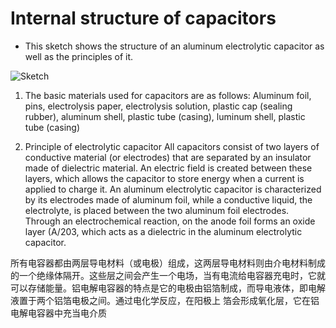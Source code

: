 # Internal structure of capacitors

* This sketch shows the structure of an aluminum electrolytic capacitor as well as the principles of it.


![Sketch](https://github.com/HHY1111/PCB-class-2023/blob/main/02-sketch/electrolytic%20capacitor/electrolytic%20capacitor.jpeg)

1. The basic materials used for capacitors are as follows:
Aluminum foil, pins, electrolysis paper, electrolysis solution, plastic cap (sealing rubber), aluminum shell, plastic tube (casing), luminum shell, plastic tube (casing)

2. Principle of electrolytic capacitor
   All capacitors consist of two layers of conductive material (or electrodes) that are separated by an insulator made of dielectric material. An electric field is created between these layers, which allows the capacitor to store energy when a current is applied to charge it. An aluminum electrolytic capacitor is characterized by its electrodes made of aluminum foil, while a conductive liquid, the electrolyte, is placed between the two aluminum foil electrodes. Through an electrochemical reaction, on the anode foil forms an oxide layer (A/203, which acts as a dielectric in the aluminum electrolytic capacitor.

所有电容器都由两层导电材料（或电极）组成，这两层导电材料则由介电材料制成的一个绝缘体隔开。这些层之间会产生一个电场，当有电流给电容器充电时，它就可以存储能量。铝电解电容器的特点是它的电极由铝箔制成，而导电液体，即电解液置于两个铝箔电极之间。通过电化学反应，在阳极上
箔会形成氧化层，它在铝电解电容器中充当电介质
